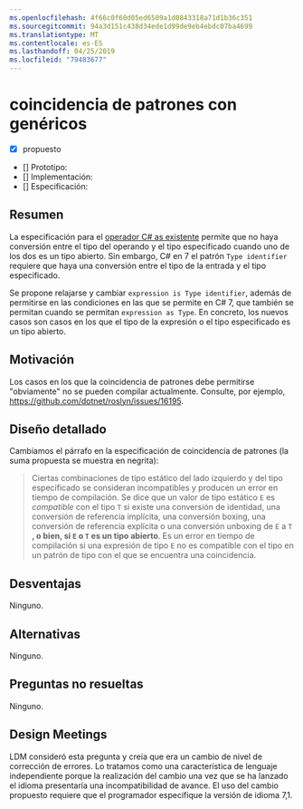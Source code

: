 ```yaml
---
ms.openlocfilehash: 4f66c0f60d05ed6509a1d0843318a71d1b36c351
ms.sourcegitcommit: 94a3d151c438d34ede1d99de9eb4ebdc07ba4699
ms.translationtype: MT
ms.contentlocale: es-ES
ms.lasthandoff: 04/25/2019
ms.locfileid: "79483677"
---
```

# <a name="pattern-matching-with-generics"></a>coincidencia de patrones con genéricos

* [x] propuesto
* [] Prototipo:
* [] Implementación:
* [] Especificación:

## <a name="summary"></a>Resumen
[summary]: #summary

La especificación para el [operador C# as existente](../../spec/expressions.md#the-as-operator) permite que no haya conversión entre el tipo del operando y el tipo especificado cuando uno de los dos es un tipo abierto. Sin embargo, C# en 7 el patrón `Type identifier` requiere que haya una conversión entre el tipo de la entrada y el tipo especificado.

Se propone relajarse y cambiar `expression is Type identifier`, además de permitirse en las condiciones en las que se permite en C# 7, que también se permitan cuando se permitan `expression as Type`. En concreto, los nuevos casos son casos en los que el tipo de la expresión o el tipo especificado es un tipo abierto. 

## <a name="motivation"></a>Motivación
[motivation]: #motivation

Los casos en los que la coincidencia de patrones debe permitirse "obviamente" no se pueden compilar actualmente. Consulte, por ejemplo, https://github.com/dotnet/roslyn/issues/16195.

## <a name="detailed-design"></a>Diseño detallado
[design]: #detailed-design

Cambiamos el párrafo en la especificación de coincidencia de patrones (la suma propuesta se muestra en negrita):

> Ciertas combinaciones de tipo estático del lado izquierdo y del tipo especificado se consideran incompatibles y producen un error en tiempo de compilación. Se dice que un valor de tipo estático `E` es *compatible* con el tipo `T` si existe una conversión de identidad, una conversión de referencia implícita, una conversión boxing, una conversión de referencia explícita o una conversión unboxing de `E` a `T` **, o bien, si `E` o `T` es un tipo abierto**. Es un error en tiempo de compilación si una expresión de tipo `E` no es compatible con el tipo en un patrón de tipo con el que se encuentra una coincidencia.

## <a name="drawbacks"></a>Desventajas
[drawbacks]: #drawbacks

Ninguno.

## <a name="alternatives"></a>Alternativas
[alternatives]: #alternatives

Ninguno.

## <a name="unresolved-questions"></a>Preguntas no resueltas
[unresolved]: #unresolved-questions

Ninguno.

## <a name="design-meetings"></a>Design Meetings

LDM consideró esta pregunta y creía que era un cambio de nivel de corrección de errores. Lo tratamos como una característica de lenguaje independiente porque la realización del cambio una vez que se ha lanzado el idioma presentaría una incompatibilidad de avance. El uso del cambio propuesto requiere que el programador especifique la versión de idioma 7,1.
